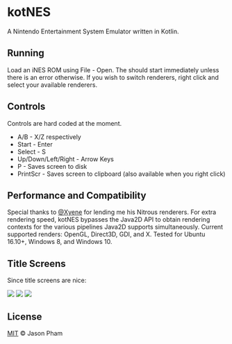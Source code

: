 # kotNES

A Nintendo Entertainment System Emulator written in Kotlin.

## Running

Load an iNES ROM using File - Open. The should start immediately unless there is an error otherwise. If you wish to switch renderers, right click and select your available renderers.

## Controls

Controls are hard coded at the moment.

* A/B - X/Z respectively
* Start - Enter
* Select - S
* Up/Down/Left/Right - Arrow Keys
* P - Saves screen to disk
* PrintScr - Saves screen to clipboard (also available when you right click)

## Performance and Compatibility

Special thanks to [@Xyene](https://github.com/Xyene) for lending me his Nitrous renderers. For extra rendering speed, kotNES bypasses the Java2D API to obtain rendering contexts for the various pipelines Java2D supports simultaneously. Current supported renders: OpenGL, Direct3D, GDI, and X. Tested for Ubuntu 16.10+, Windows 8, and Windows 10.

## Title Screens

Since title screens are nice:

![](https://i.imgur.com/fKE5pDA.png)
![](https://i.imgur.com/764ZX8V.png)
![](https://i.imgur.com/j8IR6hI.png)


## License

[MIT](https://github.com/suchaHassle/kotNES/blob/master/LICENSE) © Jason Pham
